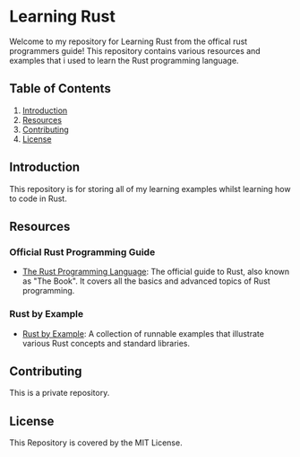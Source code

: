# Learning Rust

Welcome to my repository for Learning Rust from the offical rust programmers guide! This repository contains various resources and examples that i used to learn the Rust programming language.

## Table of Contents

1. [Introduction](#introduction)
2. [Resources](#resources)
3. [Contributing](#contributing)
4. [License](#license)

## Introduction

This repository is for storing all of my learning examples whilst learning how to code in Rust.

## Resources
### Official Rust Programming Guide

- [The Rust Programming Language](https://doc.rust-lang.org/book/): The official guide to Rust, also known as "The Book". It covers all the basics and advanced topics of Rust programming.

### Rust by Example
- [Rust by Example](https://doc.rust-lang.org/rust-by-example/): A collection of runnable examples that illustrate various Rust concepts and standard libraries.

## Contributing

This is a private repository.

## License

This Repository is covered by the MIT License.
